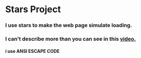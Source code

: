 # Stars Project
### I use stars to make the web page simulate loading.
### I can't describe more than you can see in this [video.](https://www.youtube.com/watch?v=C2Akvp37tvs&list=PLrz0xBdPVLT9Lfhijx4UYQCWRswDf0-UD)
#### i use  ANSI ESCAPE CODE
